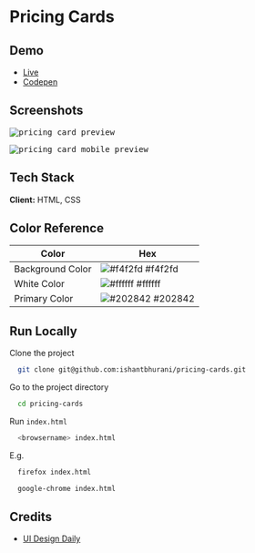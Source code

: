 # Pricing Cards

## Demo

- [Live](https://ishantbhurani.github.io/pricing-cards/)
- [Codepen](https://codepen.io/ivanshaunt/full/KKqGGpM)

## Screenshots

<kbd>![pricing card preview](https://user-images.githubusercontent.com/67356291/129040197-68538883-05f7-4381-aac9-f41a4dc55303.png)</kbd>

<kbd>![pricing card mobile preview](https://user-images.githubusercontent.com/67356291/134775489-0c46c4b6-e5d1-4b6e-9774-847130d2552e.png)</kbd>

## Tech Stack

**Client:** HTML, CSS

## Color Reference

| Color            | Hex                                                              |
| ---------------- | ---------------------------------------------------------------- |
| Background Color | ![#f4f2fd](https://via.placeholder.com/10/f4f2fd?text=+) #f4f2fd |
| White Color      | ![#ffffff](https://via.placeholder.com/10/ffffff?text=+) #ffffff |
| Primary Color    | ![#202842](https://via.placeholder.com/10/202842?text=+) #202842 |

## Run Locally

Clone the project

```bash
  git clone git@github.com:ishantbhurani/pricing-cards.git
```

Go to the project directory

```bash
  cd pricing-cards
```

Run `index.html`

```bash
  <browsername> index.html
```

E.g.

```bash
  firefox index.html
```

```bash
  google-chrome index.html
```

## Credits

- [UI Design Daily](https://www.uidesigndaily.com/posts/sketch-pricing-cards-ui-design-card-day-1207)
